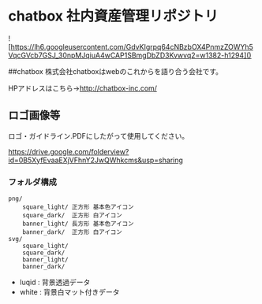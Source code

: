 # chatbox 社内資産管理リポジトリ

![https://lh6.googleusercontent.com/GdvKIgrpq64cNBzbOX4PnmzZOWYh5VqcGVcb7GSJ_30npMJqiuA4wCAP1SBmgDbZD3Kvwvq2=w1382-h1294]()

##chatbox
株式会社chatboxはwebのこれからを語り合う会社です。

HPアドレスはこちら→http://chatbox-inc.com/

## ロゴ画像等

ロゴ・ガイドライン.PDFにしたがって使用してください。

https://drive.google.com/folderview?id=0B5XyfEvaaEXjVFhnY2JwQWhkcms&usp=sharing

### フォルダ構成

````
png/
	square_light/ 正方形 基本色アイコン
	square_dark/  正方形 白アイコン
	banner_light/ 長方形 基本色アイコン
	banner_dark/  正方形 白アイコン
svg/ 
	square_light/
	square_dark/
	banner_light/ 
	banner_dark/ 
````

- luqid : 背景透過データ
- white : 背景白マット付きデータ

